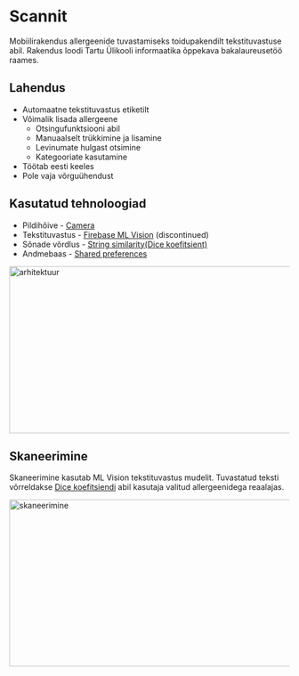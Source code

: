 # Scannit

Mobiilirakendus allergeenide tuvastamiseks toidupakendilt tekstituvastuse abil. Rakendus loodi Tartu Ülikooli informaatika õppekava bakalaureusetöö raames.

## Lahendus

<ul>
      <li>Automaatne tekstituvastus etiketilt</li>
      <li>Võimalik lisada allergeene
          <ul>
                <li>Otsingufunktsiooni abil</li>
                <li>Manuaalselt trükkimine ja lisamine</li>
                <li>Levinumate hulgast otsimine</li>
                <li>Kategooriate kasutamine</li>
          </ul>
      </li>
      <li>Töötab eesti keeles</li>
      <li>Pole vaja võrguühendust</li>
</ul>

## Kasutatud tehnoloogiad

- Pildihõive - [Camera](https://pub.dev/packages/camera)
- Tekstituvastus - [Firebase ML Vision](https://pub.dev/packages/firebase_ml_vision) (discontinued)
- Sõnade võrdlus - [String similarity](https://pub.dev/packages/string_similarity)[(Dice koefitsient)](https://en.wikipedia.org/wiki/S%C3%B8rensen%E2%80%93Dice_coefficient)
- Andmebaas - [Shared preferences](https://pub.dev/packages/shared_preferences)

<img width="700" height="300" alt="arhitektuur" src="https://user-images.githubusercontent.com/44495572/119277171-bf591e80-bc26-11eb-9e21-40c5f0d798dd.jpg">


## Skaneerimine

Skaneerimine kasutab ML Vision tekstituvastus mudelit. Tuvastatud teksti võrreldakse [Dice koefitsiendi](https://en.wikipedia.org/wiki/S%C3%B8rensen%E2%80%93Dice_coefficient) abil kasutaja valitud allergeenidega reaalajas.


<img width="700" height="300" alt="skaneerimine" src="https://user-images.githubusercontent.com/44495572/119277172-bff1b500-bc26-11eb-8efc-adb70b5c67ab.jpg">







